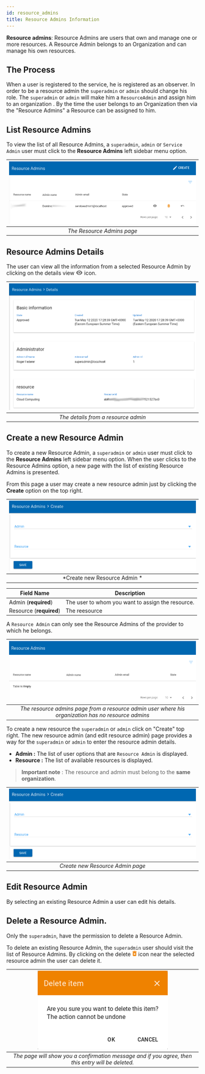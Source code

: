 ```yaml
---
id: resource_admins
title: Resource Admins Information
---
```


**Resource admins**:  Resource Admins are users that own and manage one or more resources. A Resource Admin belongs to an Organization and can manage his own resources.  


## The Process

When a user is registered to the service, he is registered as an observer.
In order to be a resource admin the `superadmin` or `admin` should change his role.
The `superadmin` or `admin` will  make him a `ResourceAdmin` and assign him to an organization .
By the time the user belongs to an Organization then  via the "Resource Admins" a Resource  can be assigned to him.


## List Resource Admins

To view the list of all Resource Admins, a `superadmin`, `admin` or `Service Admin` user must click to the **Resource Admins** left sidebar menu option.

| ![ResourceAdmins_ListView](assets/resource_admins_list.png) |
|:--------------------:|
| *The Resource Admins page* |


## Resource Admins Details

The user can view all the information from a selected Resource Admin by clicking on the details view ![view_icon](assets/icons_details.png) icon.

| ![Resources_ViewDetails](assets/resource_admins_details.png) |
|:--------------------:|
| *The details from a resource admin* |


## Create a new Resource Admin

To create a new Resource Admin, a `superadmin` or `admin` user must click to the **Resource Admins** left sidebar menu option.
When the user clicks to the Resource Admins option, a new page with the list of existing Resource Admins is presented.

From this page a user may create a new resource admin just by clicking the **Create** option on the top right.

| ![Resources_create](assets/resource_admins_create.png) |
|:--------------------------:|
| *Create new Resource Admin * |


| Field Name                | Description           |
| ------------------------- | ----------------------|
| Admin (**required**)			|	The user to whom you want to assign the resource.						|
| Resource (**required**)		|	The reesource	|


A `Resource Admin` can only see the Resource Admins of the provider to which he belongs.

| ![ResourceAdmins_resourceadmin_View](assets/resource_admins_view.png) |
|:---------------------------------------------------------------------------------------------------:|
| *The resource admins page from a resource admin user where his organization has no resource admins* |

To create a new resource the `superadmin` or `admin` click on "Create" top right.
The new resource admin (and edit resource admin) page provides a way for the `superadmin` or `admin` to enter the resource admin details.

* **Admin :** The list of user options that are `Resource Admin` is displayed.
* **Resource :** The list of available resources is displayed.

> **Important note** : The resource and admin must belong to the **same organization**.

| ![ResourceAdmin_create](assets/resource_admins_create.png) |
|:--------------------------------:|
| *Create new Resource Admin page* |


## Edit Resource Admin

By selecting an existing Resource Admin a user can edit his details.


## Delete a Resource Admin.

Only the `superadmin`, have the permission to delete a Resource Admin.

To delete an existing Resource Admin, the `superadmin` user should visit the list of Resource Admins. By clicking on the delete ![delete_icon](assets/icons_delete.png) icon near the selected resource admin the user can delete it.

| ![delete_entry](assets/icons_confirm_delete.png) |
|:--------------------------:|
| *The page will show you a confirmation message and if you agree, then this entry will be deleted.* |
